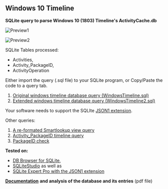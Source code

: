 <!-- saved from url=(0023) https://kacos2000.github.io/WindowsTimeline/ --> 
<!-- https://guides.github.com/features/mastering-markdown/ --> 

## Windows 10 Timeline

**SQLite query to parse Windows 10 (1803) Timeline's ActivityCache.db**


![Preview1](https://raw.githubusercontent.com/kacos2000/WindowsTimeline/master/Preview1.PNG)


![Preview2](https://raw.githubusercontent.com/kacos2000/WindowsTimeline/master/Preview2.PNG)


SQLite Tables processed:

- Activities,
- Activity_PackageID,
- ActivityOperation

Either import the query (.sql file) to your SQLite program, or Copy/Paste the code to a query tab.

1. [Original windows timeline database query (WindowsTimeline.sql)](WindowsTimeline.sql)
2. [Extended windows timeline database query (WindowsTimeline2.sql)](WindowsTimeline2.sql)

Your software needs to support the SQLIte [JSON1 extension](https://www.sqlite.org/json1.html).

Other queries:

1. [A re-formated Smartlookup view query](SmartLookup.sql)
2. [Activity_PackageID timeline query](Activity_PackageID_Timeline.sql)
3. [PackageID check](PackageID.sql)


**Tested on:**
- [DB Browser for SQLite](http://sqlitebrowser.org/),
- [SQLiteStudio](https://sqlitestudio.pl/index.rvt) as well as
- [SQLite Expert Pro with the JSON1 extension](http://www.sqliteexpert.com/extensions/)

[**Documentation**](WindowsTimeline.pdf) **and analysis of the database and its entries** (pdf file)




